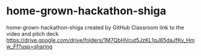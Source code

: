 # home-grown-hackathon-shiga
home-grown-hackathon-shiga created by GitHub Classroom
link to the video and pitch deck
https://drive.google.com/drive/folders/1M7QbHVcut5JzKL1qJ65daJfKv_Hmw_Ff?usp=sharing
